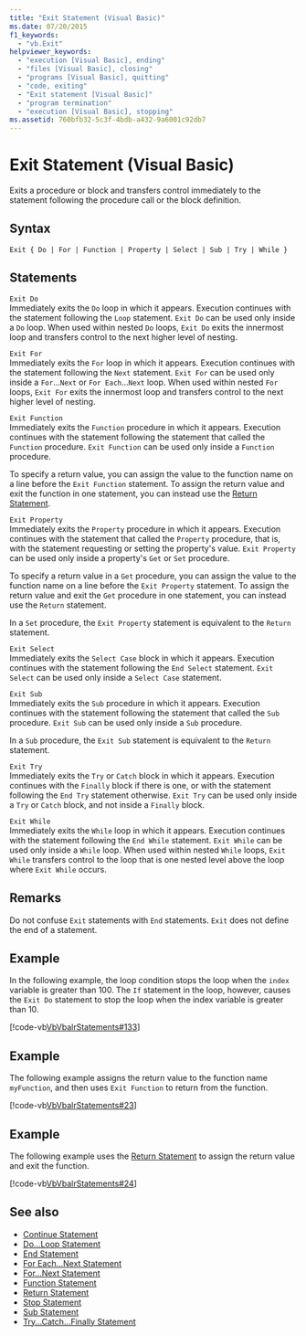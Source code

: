```yaml
---
title: "Exit Statement (Visual Basic)"
ms.date: 07/20/2015
f1_keywords: 
  - "vb.Exit"
helpviewer_keywords: 
  - "execution [Visual Basic], ending"
  - "files [Visual Basic], closing"
  - "programs [Visual Basic], quitting"
  - "code, exiting"
  - "Exit statement [Visual Basic]"
  - "program termination"
  - "execution [Visual Basic], stopping"
ms.assetid: 760bfb32-5c3f-4bdb-a432-9a6001c92db7
---
```

# Exit Statement (Visual Basic)
Exits a procedure or block and transfers control immediately to the statement following the procedure call or the block definition.  
  
## Syntax  
  
```  
Exit { Do | For | Function | Property | Select | Sub | Try | While }  
```  
  
## Statements  
 `Exit Do`  
 Immediately exits the `Do` loop in which it appears. Execution continues with the statement following the `Loop` statement. `Exit Do` can be used only inside a `Do` loop. When used within nested `Do` loops, `Exit Do` exits the innermost loop and transfers control to the next higher level of nesting.  
  
 `Exit For`  
 Immediately exits the `For` loop in which it appears. Execution continues with the statement following the `Next` statement. `Exit For` can be used only inside a `For`...`Next` or `For Each`...`Next` loop. When used within nested `For` loops, `Exit For` exits the innermost loop and transfers control to the next higher level of nesting.  
  
 `Exit Function`  
 Immediately exits the `Function` procedure in which it appears. Execution continues with the statement following the statement that called the `Function` procedure. `Exit Function` can be used only inside a `Function` procedure.  
  
 To specify a return value, you can assign the value to the function name on a line before the `Exit Function` statement. To assign the return value and exit the function in one statement, you can instead use the [Return Statement](../../../visual-basic/language-reference/statements/return-statement.md).  
  
 `Exit Property`  
 Immediately exits the `Property` procedure in which it appears. Execution continues with the statement that called the `Property` procedure, that is, with the statement requesting or setting the property's value. `Exit Property` can be used only inside a property's `Get` or `Set` procedure.  
  
 To specify a return value in a `Get` procedure, you can assign the value to the function name on a line before the `Exit Property` statement. To assign the return value and exit the `Get` procedure in one statement, you can instead use the `Return` statement.  
  
 In a `Set` procedure, the `Exit Property` statement is equivalent to the `Return` statement.  
  
 `Exit Select`  
 Immediately exits the `Select Case` block in which it appears. Execution continues with the statement following the `End Select` statement. `Exit Select` can be used only inside a `Select Case` statement.  
  
 `Exit Sub`  
 Immediately exits the `Sub` procedure in which it appears. Execution continues with the statement following the statement that called the `Sub` procedure. `Exit Sub` can be used only inside a `Sub` procedure.  
  
 In a `Sub` procedure, the `Exit Sub` statement is equivalent to the `Return` statement.  
  
 `Exit Try`  
 Immediately exits the `Try` or `Catch` block in which it appears. Execution continues with the `Finally` block if there is one, or with the statement following the `End Try` statement otherwise. `Exit Try` can be used only inside a `Try` or `Catch` block, and not inside a `Finally` block.  
  
 `Exit While`  
 Immediately exits the `While` loop in which it appears. Execution continues with the statement following the `End While` statement. `Exit While` can be used only inside a `While` loop. When used within nested `While` loops, `Exit While` transfers control to the loop that is one nested level above the loop where `Exit While` occurs.  
  
## Remarks  
 Do not confuse `Exit` statements with `End` statements. `Exit` does not define the end of a statement.  
  
## Example  
 In the following example, the loop condition stops the loop when the `index` variable is greater than 100. The `If` statement in the loop, however, causes the `Exit Do` statement to stop the loop when the index variable is greater than 10.  
  
 [!code-vb[VbVbalrStatements#133](../../../visual-basic/language-reference/error-messages/codesnippet/VisualBasic/exit-statement_1.vb)]  
  
## Example  
 The following example assigns the return value to the function name `myFunction`, and then uses `Exit Function` to return from the function.  
  
 [!code-vb[VbVbalrStatements#23](../../../visual-basic/language-reference/error-messages/codesnippet/VisualBasic/exit-statement_2.vb)]  
  
## Example  
 The following example uses the [Return Statement](../../../visual-basic/language-reference/statements/return-statement.md) to assign the return value and exit the function.  
  
 [!code-vb[VbVbalrStatements#24](../../../visual-basic/language-reference/error-messages/codesnippet/VisualBasic/exit-statement_3.vb)]  
  
## See also
- [Continue Statement](../../../visual-basic/language-reference/statements/continue-statement.md)
- [Do...Loop Statement](../../../visual-basic/language-reference/statements/do-loop-statement.md)
- [End Statement](../../../visual-basic/language-reference/statements/end-statement.md)
- [For Each...Next Statement](../../../visual-basic/language-reference/statements/for-each-next-statement.md)
- [For...Next Statement](../../../visual-basic/language-reference/statements/for-next-statement.md)
- [Function Statement](../../../visual-basic/language-reference/statements/function-statement.md)
- [Return Statement](../../../visual-basic/language-reference/statements/return-statement.md)
- [Stop Statement](../../../visual-basic/language-reference/statements/stop-statement.md)
- [Sub Statement](../../../visual-basic/language-reference/statements/sub-statement.md)
- [Try...Catch...Finally Statement](../../../visual-basic/language-reference/statements/try-catch-finally-statement.md)
